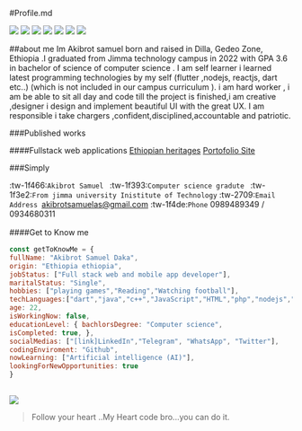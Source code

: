 
#Profile.md


![](https://media.geeksforgeeks.org/wp-content/uploads/20210210123840/20210210123720.gif)
![](https://img.shields.io/github/stars/pandao/editor.md.svg) ![](https://img.shields.io/github/forks/pandao/editor.md.svg) ![](https://img.shields.io/github/tag/pandao/editor.md.svg) ![](https://img.shields.io/github/release/pandao/editor.md.svg) ![](https://img.shields.io/github/issues/pandao/editor.md.svg) ![](https://img.shields.io/bower/v/editor.md.svg)

##about me
Im Akibrot samuel born and raised in Dilla, Gedeo Zone, Ethiopia .I graduated from Jimma technology campus in 2022 with GPA 3.6 in bachelor of science of computer science . I am self learner i learned latest programming technologies by my self (flutter ,nodejs, reactjs, dart etc..) (which is not included in our campus curriculum ). i am hard worker , i am be able to sit all day and code till the project is finished,i am creative ,designer i design and implement beautiful UI with the great UX. I am responsible i take chargers ,confident,disciplined,accountable and patriotic.


###Published works

####Fullstack web applications
[Ethiopian heritages](https://ethiopianheritages.netlify.app/) 
[Portofolio Site](https://akibrot-samuel.netlify.app/)



###Simply 

:tw-1f466:`Akibrot Samuel `
:tw-1f393:`Computer science gradute `
:tw-1f3e2:`From jimma university Inistitute of Technology`
:tw-2709:`Email Address `akibrotsamuelas@gmail.com
:tw-1f4de:`Phone` 0989489349 / 0934680311



####Get to Know me　

```javascript
const getToKnowMe = { 
fullName: "Akibrot Samuel Daka",
origin: "Ethiopia ethiopia", 
jobStatus: ["Full stack web and mobile app developer"], 
maritalStatus: "Single", 
hobbies: ["playing games","Reading","Watching football"], 
techLanguages:["dart","java","c++","JavaScript","HTML","php","nodejs","css"], frameWorks:["Flutter","Reactjs","Laravel","Scss","express",""], 
age: 22, 
isWorkingNow: false, 
educationLevel: { bachlorsDegree: "Computer science",
isCompleted: true, }, 
socialMedias: ["[link]LinkedIn","Telegram", "WhatsApp", "Twitter"], 
codingEnviroment: "Github", 
nowLearning: ["Artificial intelligence (AI)"],
lookingForNewOpportunities: true
}
 


```

![](https://pandao.github.io/editor.md/examples/images/4.jpg)

> Follow your heart ..My Heart code bro...you can do it.
